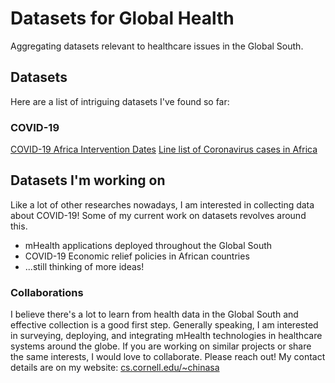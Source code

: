 # Datasets for Global Health
Aggregating datasets relevant to healthcare issues in the Global South.

## Datasets
Here are a list of intriguing datasets I've found so far:

### COVID-19
[COVID-19 Africa Intervention Dates](https://dataverse.harvard.edu/dataset.xhtml?persistentId=doi:10.7910/DVN/353MVB)
[Line list of Coronavirus cases in Africa](https://github.com/dsfsi/covid19africa)


## Datasets I'm working on
Like a lot of other researches nowadays, I am interested in collecting data about COVID-19! Some of my current work on datasets revolves around this.

* mHealth applications deployed throughout the Global South
* COVID-19 Economic relief policies in African countries
* ...still thinking of more ideas!


### Collaborations
I believe there's a lot to learn from health data in the Global South and effective collection is a good first step. Generally speaking, I am interested in surveying, deploying, and integrating mHealth technologies in healthcare systems around the globe. If you are working on similar projects or share the same interests, I would love to collaborate. Please reach out! My contact details are on my website: [cs.cornell.edu/~chinasa](cs.cornell.edu/~chinasa)
